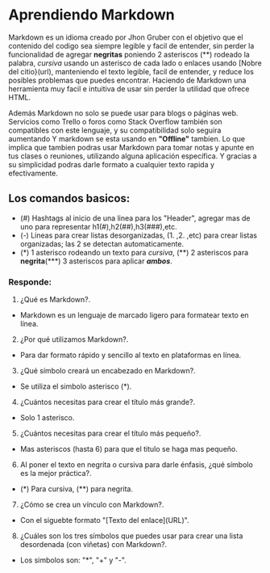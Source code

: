 # Aprendiendo Markdown

Markdown es un idioma creado por Jhon Gruber con el objetivo que el contenido del codigo sea siempre legible y facil de entender, sin perder la funcionalidad de agregar
**negritas** poniendo 2 asteriscos (**) rodeado la palabra, *cursiva* usando un asterisco de cada lado o enlaces usando [Nobre del citio}(url), manteniendo el texto
legible, facil de entender, y reduce los posibles problemas que puedes encontrar. Haciendo de Markdown una herramienta muy facil e intuitiva de usar sin perder la
utilidad que ofrece HTML.

Además Markdown no solo se puede usar para blogs o páginas web. Servicios como Trello o foros como Stack Overflow también son compatibles con este lenguaje,
y su compatibilidad solo seguira aumentando Y markdown se esta usando en **"Offline"** tambien. Lo que implica que tambien podras usar Markdown para tomar notas
y apunte en tus clases o reuniones, utilizando alguna aplicación específica. Y gracias a su simplicidad podras darle formato a cualquier texto rapida y efectivamente.

## Los comandos basicos:
- (#) Hashtags al inicio de una linea para los "Header", agregar mas de uno para representar h1(#),h2(##),h3(###),etc.
- (-) Lineas para crear listas desorganizadas, (1. ,2. ,etc) para crear listas organizadas; las 2 se detectan automaticamente.
- (\*) 1 asterisco rodeando un texto para *cursiva*, (\*\*) 2 asteriscos para **negrita**(\*\*\*) 3 asteriscos para aplicar ***ambos***.

### Responde:

1. ¿Qué es Markdown?.
- Markdown es un lenguaje de marcado ligero para formatear texto en línea.

2. ¿Por qué utilizamos Markdown?.
-  Para dar formato rápido y sencillo al texto en plataformas en línea.

3. ¿Qué símbolo creará un encabezado en Markdown?.
- Se utiliza el simbolo asterisco (\*).
4. ¿Cuántos necesitas para crear el título más grande?.
  - Solo 1 asterisco.
5. ¿Cuántos necesitas para crear el título más pequeño?.
  - Mas asteriscos (hasta 6) para que el titulo se haga mas pequeño.
         
6. Al poner el texto en negrita o cursiva para darle énfasis, ¿qué símbolo es la mejor práctica?.
- (\*) Para cursiva, (\*\*) para negrita.
   
7. ¿Cómo se crea un vínculo con Markdown?.
- Con el siguebte formato "[Texto del enlace]\(URL)".
   
8. ¿Cuáles son los tres símbolos que puedes usar para crear una lista desordenada (con viñetas) con Markdown?.
- Los simbolos son: "\*", "\+" y "\-".
    
